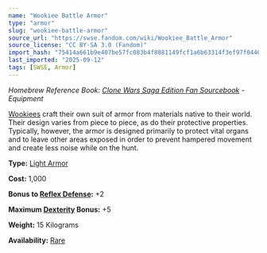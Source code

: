 ```yaml
---
name: "Wookiee Battle Armor"
type: "armor"
slug: "wookiee-battle-armor"
source_url: "https://swse.fandom.com/wiki/Wookiee_Battle_Armor"
source_license: "CC BY-SA 3.0 (Fandom)"
import_hash: "75414a661b9e407be57fc083b4f8881149fcf1a6b63314f3ef97f04407fe63a1"
last_imported: "2025-09-12"
tags: [SWSE, Armor]
---
```

*Homebrew Reference Book: [Clone Wars Saga Edition Fan Sourcebook](https://swse.fandom.com/wiki/Clone_Wars_Saga_Edition_Fan_Sourcebook) - Equipment*

[Wookiees](https://swse.fandom.com/wiki/Wookiees) craft their own suit of armor from materials native to their world. Their design varies from piece to piece, as do their protective properties. Typically, however, the armor is designed primarily to protect vital organs and to leave other areas exposed in order to prevent hampered movement and create less noise while on the hunt.

**Type:** [Light Armor](https://swse.fandom.com/wiki/Light_Armor)

**Cost:** 1,000

**Bonus to [Reflex Defense](https://swse.fandom.com/wiki/Reflex_Defense):** +2

**Maximum [Dexterity](https://swse.fandom.com/wiki/Dexterity) Bonus:** +5

**Weight:** 15 Kilograms

**Availability:** [Rare](https://swse.fandom.com/wiki/Rare)